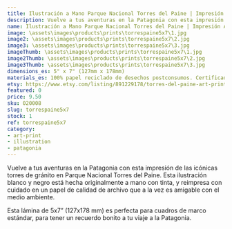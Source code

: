 ```yaml
---
title: Ilustración a Mano Parque Nacional Torres del Paine | Impresión Artística
description: Vuelve a tus aventuras en la Patagonia con esta impresión de las icónicas torres de gránito en Parque Nacional Torres del Paine. Esta ilustración blanco y negro está hecha originalmente a mano con tinta, y reimpresa con cuidado en un papel de calidad de archivo que a la vez es amigable con el medio ambiente.
name: Ilustración a Mano Parque Nacional Torres del Paine | Impresión Artística
image: \assets\images\products\prints\torrespaine5x7\1.jpg
image2: \assets\images\products\prints\torrespaine5x7\2.jpg
image3: \assets\images\products\prints\torrespaine5x7\3.jpg
imageThumb: \assets\images\products\prints\torrespaine5x7\1.jpg
image2Thumb: \assets\images\products\prints\torrespaine5x7\2.jpg
image3Thumb: \assets\images\products\prints\torrespaine5x7\3.jpg
dimensions_es: 5" x 7" (127mm x 178mm)
materials_es: 100% papel reciclado de desechos postconsumos. Certificado FSC.
etsy: https://www.etsy.com/listing/891229178/torres-del-paine-art-print-hand
featured: 0
price: 9.50
sku: 020008
slug: torrespaine5x7
stock: 1
ref: torrespaine5x7
category:
- art-print
- illustration
- patagonia
---
```

Vuelve a tus aventuras en la Patagonia con esta impresión de las icónicas torres de gránito en Parque Nacional Torres del Paine. Esta ilustración blanco y negro está hecha originalmente a mano con tinta, y reimpresa con cuidado en un papel de calidad de archivo que a la vez es amigable con el medio ambiente.

Esta lámina de 5x7” (127x178 mm) es perfecta para cuadros de marco estándar, para tener un recuerdo bonito a tu viaje a la Patagonia.
